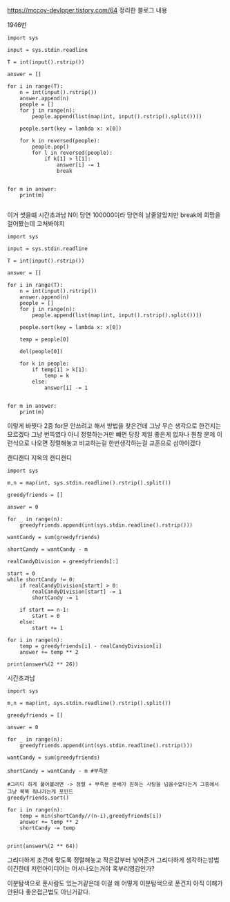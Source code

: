 https://mccoy-devloper.tistory.com/64 정리한 블로그 내용

1946번

~~~
import sys 

input = sys.stdin.readline

T = int(input().rstrip())

answer = []

for i in range(T):
    n = int(input().rstrip())
    answer.append(n)
    people = []
    for j in range(n):
        people.append(list(map(int, input().rstrip().split())))
    
    people.sort(key = lambda x: x[0])

    for k in reversed(people):
        people.pop()
        for l in reversed(people):
            if k[1] > l[1]:
                answer[i] -= 1
                break


for m in answer:
    print(m)
    
~~~
이거 썻을떄 시간초과남 N이 당연 100000이라 당연히 날줄알았지만 break에 희망을 걸어봤는데 고쳐봐야지

~~~
import sys 

input = sys.stdin.readline

T = int(input().rstrip())

answer = []

for i in range(T):
    n = int(input().rstrip())
    answer.append(n)
    people = []
    for j in range(n):
        people.append(list(map(int, input().rstrip().split())))
    
    people.sort(key = lambda x: x[0])

    temp = people[0]
    
    del(people[0])
  
    for k in people:
        if temp[1] > k[1]:
            temp = k
        else:
            answer[i] -= 1


for m in answer:
    print(m)
~~~~
이렇게 바꿧다 2중 for문 안쓰려고 해서 방법을 찾은건데 그냥 무슨 생각으로 한건지는 모르겠다 그냥 번뜩였다
아니 정렬하는거만 뺴면 당장 제일 좋은게 없자나 뭔참 문제 이런식으로 나오면 정렬해놓고 비교하는걸 한번생각하는걸 교훈으로 삼아야겠다

캔디캔디
지옥의 캔디캔디
~~~
import sys

m,n = map(int, sys.stdin.readline().rstrip().split())

greedyfriends = []

answer = 0

for _ in range(n):
    greedyfriends.append(int(sys.stdin.readline().rstrip()))

wantCandy = sum(greedyfriends)

shortCandy = wantCandy - m

realCandyDivision = greedyfriends[:]

start = 0
while shortCandy != 0:
    if realCandyDivision[start] > 0:
        realCandyDivision[start] -= 1
        shortCandy -= 1
    
    if start == n-1:
        start = 0
    else: 
        start += 1

for i in range(n):
    temp = greedyfriends[i] - realCandyDivision[i]
    answer += temp ** 2

print(answer%(2 ** 26))
~~~
시간초과남


~~~
import sys

m,n = map(int, sys.stdin.readline().rstrip().split())

greedyfriends = []

answer = 0

for _ in range(n):
    greedyfriends.append(int(sys.stdin.readline().rstrip()))

wantCandy = sum(greedyfriends)

shortCandy = wantCandy - m #부족분

#그리디 하게 풀어볼려면 -> 정렬 + 부족분 분배가 원하는 사탕을 넘을수없다는거 그중에서 그냥 쭉쭉 줘나가는게 포인드
greedyfriends.sort()

for i in range(n):
    temp = min(shortCandy//(n-i),greedyfriends[i])
    answer += temp ** 2
    shortCandy -= temp
    

print(answer%(2 ** 64))
~~~
그리디하게 조건에 맞도록 정렬해놓고 작은값부터 넣어준거 그리디하게 생각하는방법이긴한데 저런아이디어는 어서나오는거야 혹부리영감인가?


이분탐색으로 푼사람도 있는거같은데 이걸 왜 어떻게 이분탐색으로 푼건지 아직 이해가 안된다 좋은접근법도 아닌거같다.